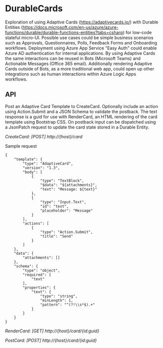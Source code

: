 # DurableCards

Exploration of using Adaptive Cards (https://adaptivecards.io/) with Durable Entities (https://docs.microsoft.com/en-us/azure/azure-functions/durable/durable-functions-entities?tabs=csharp) for low-code stateful micro-UI. Possible use cases could be simple business scenarios such as Approvals, Questionnaires, Polls, Feedback Forms and Onboarding workflows. Deployment using Azure App Service "Easy Auth" could enable Azure AD authentication for internal applications. By using Adaptive Cards the same interactions can be reused in Bots (Microsoft Teams) and Actionable Messages (Office 365 email). Additionally rendering Adaptive Cards outside of Bots, as a more traditional web app, could open up other integrations such as human interactions within Azure Logic Apps workflows. 

## API

Post an Adaptive Card Template to CreateCard. Optionally include an action using Action.Submit and a JSON Schema to validate the postback. The text response is a guid for use with RenderCard, an HTML rendering of the card template using Bootstrap CSS. On postback input can be dispatched using a JsonPatch request to update the card state stored in a Durable Entity.

*CreateCard: [POST] http://{host}/card*

Sample request

```
{
    "template": {
        "type": "AdaptiveCard",
        "version": "1.3",
        "body": [
            {
                "type": "TextBlock",
                "$data": "${attachments}",
                "text": "Message: ${text}"
            },
            {
                "type": "Input.Text",
                "id": "text",
                "placeholder": "Message"
            }
        ],
        "actions": [
            {
                "type": "Action.Submit",
                "title": "Send"
            }
        ]
    },
    "data": {
        "attachments": []
    },
    "schema": {
        "type": "object",
        "required": [
            "text"
        ],
        "properties": {
            "text": {
                "type": "string",
                "minLength": 1,
                "pattern": "^(?!\\s*$).+"
            }
        }
    }
}
```

*RenderCard: [GET] http://{host}/card/{id:guid}*

*PostCard: [POST] http://{host}/card/{id:guid}*